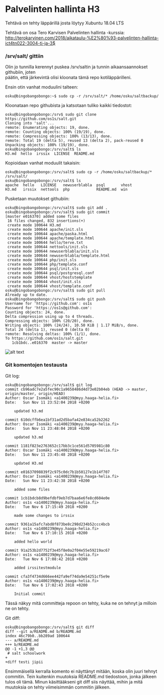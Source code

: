 
# Palvelinten hallinta H3

Tehtävä on tehty läppärillä josta löytyy Xubuntu 18.04 LTS 

Tehtävä on osa Tero Karvisen Palvelinten hallinta -kurssia:
http://terokarvinen.com/2018/aikataulu-%E2%80%93-palvelinten-hallinta-ict4tn022-3004-ti-ja-3$

### /srv/salt/ gittiin

Olin jo tunnilla kerennyt puskea /srv/saltin ja tunnin aikaansaannokset githubiin, joten   
päätin, että järkevintä olisi kloonata tämä repo kotiläppärilleni.

Ensin otin vanhat moduulini talteen:
```
osku@bingobangobongo:~$ sudo cp -r /srv/salt/* /home/osku/saltbackup/
```
Kloonataan repo githubista ja katsotaan tuliko kaikki tiedostot:
```
osku@bingobangobongo:/srv$ sudo git clone https://github.com/os1s/salt.git
Cloning into 'salt'...
remote: Enumerating objects: 19, done.
remote: Counting objects: 100% (19/19), done.
remote: Compressing objects: 100% (13/13), done.
remote: Total 19 (delta 5), reused 13 (delta 2), pack-reused 0
Unpacking objects: 100% (19/19), done.
osku@bingobangobongo:/srv/salt$ ls
H3.md  hello  irssix  LICENSE  README.md
```
Kopioidaan vanhat moduulit takaisin:
```
osku@bingobangobongo:/srv/salt$ sudo cp -r /home/osku/saltbackup/* /srv/salt/
osku@bingobangobongo:/srv/salt$ ls
apache  hello   LICENSE   newuserblabla  psql       vhost
H3.md   irssix  nettools  php            README.md  win
```
Pusketaan muutokset githubiin:
```
osku@bingobangobongo:/srv/salt$ sudo git add .
osku@bingobangobongo:/srv/salt$ sudo git commit
[master e016370] added some files
 16 files changed, 832 insertions(+)
 create mode 100644 H3.md
 create mode 100644 apache/init.sls
 create mode 100644 apache/paska.html
 create mode 100644 apache/template.html
 create mode 100644 hello/terve.txt
 create mode 100644 nettools/init.sls
 create mode 100644 newuserblabla/init.sls
 create mode 100644 newuserblabla/template.html
 create mode 100644 php/init.sls
 create mode 100644 php/template.conf
 create mode 100644 psql/init.sls
 create mode 100644 psql/postgresql.conf
 create mode 100644 vhost/hoststemplate
 create mode 100644 vhost/init.sls
 create mode 100644 vhost/template.conf
osku@bingobangobongo:/srv/salt$ sudo git pull 
Already up to date.
osku@bingobangobongo:/srv/salt$ sudo git push
Username for 'https://github.com': os1s
Password for 'https://os1s@github.com': 
Counting objects: 24, done.
Delta compression using up to 4 threads.
Compressing objects: 100% (20/20), done.
Writing objects: 100% (24/24), 10.50 KiB | 1.17 MiB/s, done.
Total 24 (delta 1), reused 0 (delta 0)
remote: Resolving deltas: 100% (1/1), done.
To https://github.com/os1s/salt.git
   1cb1bdc..e016370  master -> master
```
![alt text](http://i.imgur.com/RBdHHwv.png "wahoo")

### Git komentojen testausta

Git log: 
```
osku@bingobangobongo:/srv/salt$ git log
commit cb96adc7e2a5fec90c1a9658486d4d73e02b04eb (HEAD -> master, origin/master, origin/HEAD)
Author: Oscar Isomäki <a1400239@myy.haaga-helia.fi>
Date:   Sun Nov 11 23:52:04 2018 +0200

    updated h3.md

commit 610dcffb6ea1bf31ad2d5bafa42e834ca52b2262
Author: Oscar Isomäki <a1400239@myy.haaga-helia.fi>
Date:   Sun Nov 11 23:48:04 2018 +0200

    updated h3.md

commit 1181f823e2763652c17bb3c1ce561d5705981c80
Author: Oscar Isomäki <a1400239@myy.haaga-helia.fi>
Date:   Sun Nov 11 23:45:48 2018 +0200

    updated H3.md

commit e01637098839f2c975c0dc7b1b50127e1b14f707
Author: Oscar Isomäki <a1400239@myy.haaga-helia.fi>
Date:   Sun Nov 11 23:42:38 2018 +0200

    added some files

commit 1cb1bdcb8d9befdbf9eb7d7baa6e6fe8cd604e0e
Author: os1s <a1400239@myy.haaga-helia.fi>
Date:   Tue Nov 6 17:15:49 2018 +0200

    made some changes to irssix

commit 9361a15afc7abd8f873be8c298d234b52ccc4bcb
Author: os1s <a1400239@myy.haaga-helia.fi>
Date:   Tue Nov 6 17:10:15 2018 +0200

    added hello world

commit 91a253b2d7752f3e45f8e0a2f04e55e59219ac67
Author: os1s <a1400239@myy.haaga-helia.fi>
Date:   Tue Nov 6 17:08:42 2018 +0200

    added irssitestmodule

commit cfa3f4734d666ee442fa9ef74da9e54251cf5e9e
Author: os1s <a1400239@myy.haaga-helia.fi>
Date:   Tue Nov 6 17:02:43 2018 +0200

    Initial commit
```
Tässä näkyy mitä committeja repoon on tehty, kuka ne on tehnyt ja milloin ne on tehty.

Git diff:
```
osku@bingobangobongo:/srv/salt$ git diff
diff --git a/README.md b/README.md
index 46c79b0..bb289ad 100644
--- a/README.md
+++ b/README.md
@@ -1 +1,3 @@
 # salt schoolwork 
+
+diff testi jipii
```
Ensimmäisellä kerralla komento ei näyttänyt mitään, koska olin juuri tehnyt commitin.
Tein kuitenkin muutoksia README.md tiedostoon, jonka jälkeen tulos oli tämä.
Minun käsittääkseni git diff siis näyttää, mihin ja mitä muutoksia on tehty 
viimeisimmän commitin jälkeen.



